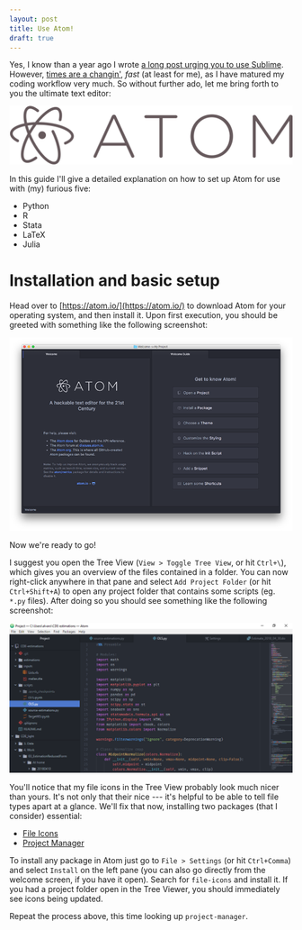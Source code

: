 ```yaml
---
layout: post
title: Use Atom!
draft: true
---
```


Yes, I know than a year ago I wrote [a long post urging you to use Sublime](/posts/use-st3).
However, [times are a changin'](https://www.youtube.com/watch?v=e7qQ6_RV4VQ), _fast_ (at least for me), as I have matured my coding workflow very much.
So without further ado, let me bring forth to you the ultimate text editor:

![sdasd](/assets/img/atom-banner.png)

In this guide I'll give a detailed explanation on how to set up Atom for use with (my) furious five:

- Python
- R
- Stata
- LaTeX
- Julia

<!--more-->

# Installation and basic setup

Head over to [https://atom.io/](https://atom.io/) to download Atom for your operating system, and then install it.
Upon first execution, you should be greeted with something like the following screenshot:

![](/assets/scrshots/atom-welcome.png)

Now we're ready to go!

I suggest you open the Tree View (`View > Toggle Tree View`, or hit `Ctrl+\`), which gives you an overview of the files contained in a folder.
You can now right-click anywhere in that pane and select `Add Project Folder` (or hit `Ctrl+Shift+A`) to open any project folder that contains some scripts (eg. `*.py` files).
After doing so you should see something like the following screenshot:

![](/assets/scrshots/atom-win.png)

You'll notice that my file icons in the Tree View probably look much nicer than yours.
It's not only that their nice --- it's helpful to be able to tell file types apart at a glance.
We'll fix that now, installing two packages (that I consider) essential:

- [File Icons](https://atom.io/packages/file-icons)
- [Project Manager](https://atom.io/packages/project-manager)

To install any package in Atom just go to `File > Settings` (or hit `Ctrl+Comma`) and select `Install` on the left pane (you can also go directly from the welcome screen, if you have it open).
Search for `file-icons` and install it.
If you had a project folder open in the Tree Viewer, you should immediately see icons being updated.

Repeat the process above, this time looking up `project-manager`.
